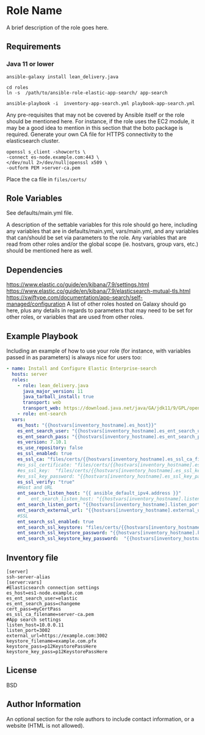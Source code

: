 Role Name
=========

A brief description of the role goes here.

Requirements
------------
### Java 11 or lower
```shell
ansible-galaxy install lean_delivery.java
```


```shell script
cd roles
ln -s  /path/to/ansible-role-elastic-app-search/ app-search

ansible-playbook -i  inventory-app-search.yml playbook-app-search.yml 
```


Any pre-requisites that may not be covered by Ansible itself or the role should be mentioned here. For instance, if the role uses the EC2 module, it may be a good idea to mention in this section that the boto package is required.
Generate your own CA file for HTTPS connectivity to the elasticsearch cluster.
```shell script
openssl s_client -showcerts \
-connect es-node.example.com:443 \
</dev/null 2>/dev/null|openssl x509 \
-outform PEM >server-ca.pem
```
Place the ca file in `files/certs/`

Role Variables
--------------
See defaults/main.yml file.

A description of the settable variables for this role should go here, including any variables that are in defaults/main.yml, vars/main.yml, and any variables that can/should be set via parameters to the role. Any variables that are read from other roles and/or the global scope (ie. hostvars, group vars, etc.) should be mentioned here as well.

Dependencies
------------
https://www.elastic.co/guide/en/kibana/7.9/settings.html
https://www.elastic.co/guide/en/kibana/7.9/elasticsearch-mutual-tls.html
https://swiftype.com/documentation/app-search/self-managed/configuration
A list of other roles hosted on Galaxy should go here, plus any details in regards to parameters that may need to be set for other roles, or variables that are used from other roles.

Example Playbook
----------------

Including an example of how to use your role (for instance, with variables passed in as parameters) is always nice for users too:
```yaml
- name: Install and Configure Elastic Enterprise-search
  hosts: server
  roles:
    - role: lean_delivery.java
      java_major_version: 11
      java_tarball_install: true
      transport: web
      transport_web: https://download.java.net/java/GA/jdk11/9/GPL/openjdk-11.0.2_linux-x64_bin.tar.gz
    - role: ent-search
  vars:
    es_host: "{{hostvars[inventory_hostname].es_host}}"
    es_ent_search_user: "{{hostvars[inventory_hostname].es_ent_search_user}}"
    es_ent_search_pass: "{{hostvars[inventory_hostname].es_ent_search_pass}}"
    es_version: 7.10.1
    es_use_repository: false
    es_ssl_enabled: true
    es_ssl_ca: "files/certs/{{hostvars[inventory_hostname].es_ssl_ca_filename}}"
    #es_ssl_certificate: "files/certs/{{hostvars[inventory_hostname].es_ssl_certificate_filename}}"
    #es_ssl_key:  "files/certs/{{hostvars[inventory_hostname].es_ssl_key_filename}}"
    #es_ssl_key_password: "{{hostvars[inventory_hostname].es_ssl_key_pass}}"
    es_ssl_verify: "true"
    #Host and URL
    ent_search_listen_host: "{{ ansible_default_ipv4.address }}"
    #    ent_search_listen_host: "{{hostvars[inventory_hostname].listen_host}}"
    ent_search_listen_port: "{{hostvars[inventory_hostname].listen_port}}"
    ent_search_external_url: "{{hostvars[inventory_hostname].external_url}}"
    #SSL
    ent_search_ssl_enabled: true
    ent_search_ssl_keystore: "files/certs/{{hostvars[inventory_hostname].keystore_filename}}"
    ent_search_ssl_keystore_password: "{{hostvars[inventory_hostname].keystore_pass}}"
    ent_search_ssl_keystore_key_password:  "{{hostvars[inventory_hostname].keystore_key_pass}}"


```


Inventory file
----------------
```shell
[server]
ssh-server-alias
[server:vars]
#Elasticsearch connection settings
es_host=es1-node.example.com
es_ent_search_user=elastic
es_ent_search_pass=changeme
cert_pass=myCertPass
es_ssl_ca_filename=server-ca.pem
#App search settings
listen_host=10.0.0.11
listen_port=3002
external_url=https://example.com:3002
keystore_filename=example.com.pfx
keystore_pass=p12KeystorePassHere
keystore_key_pass=p12KeystorePassHere

```
    
License
-------

BSD

Author Information
------------------

An optional section for the role authors to include contact information, or a website (HTML is not allowed).
